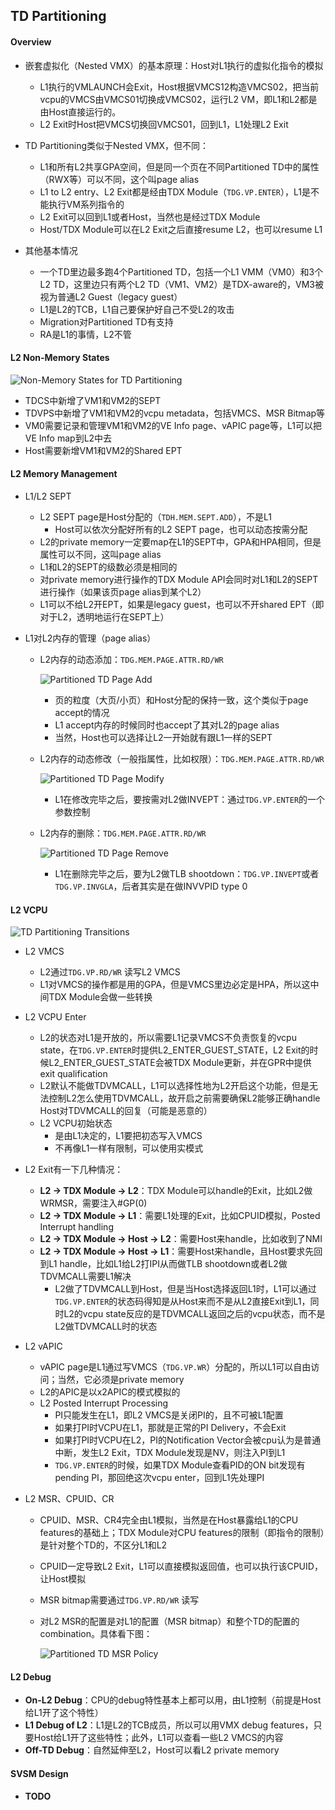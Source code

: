 ## TD Partitioning

#### Overview

- 嵌套虚拟化（Nested VMX）的基本原理：Host对L1执行的虚拟化指令的模拟

  - L1执行的VMLAUNCH会Exit，Host根据VMCS12构造VMCS02，把当前vcpu的VMCS由VMCS01切换成VMCS02，运行L2 VM，即L1和L2都是由Host直接运行的。
  - L2 Exit时Host把VMCS切换回VMCS01，回到L1，L1处理L2 Exit

- TD Partitioning类似于Nested VMX，但不同：

  - L1和所有L2共享GPA空间，但是同一个页在不同Partitioned TD中的属性（RWX等）可以不同，这个叫page alias
  - L1 to L2 entry、L2 Exit都是经由TDX Module（`TDG.VP.ENTER`），L1是不能执行VM系列指令的
  - L2 Exit可以回到L1或者Host，当然也是经过TDX Module
  - Host/TDX Module可以在L2 Exit之后直接resume L2，也可以resume L1

- 其他基本情况
  - 一个TD里边最多跑4个Partitioned TD，包括一个L1 VMM（VM0）和3个L2 TD，这里边只有两个L2 TD（VM1、VM2）是TDX-aware的，VM3被视为普通L2 Guest（legacy guest）
  - L1是L2的TCB，L1自己要保护好自己不受L2的攻击
  - Migration对Partitioned TD有支持
  - RA是L1的事情，L2不管

#### L2 Non-Memory States

![Non-Memory States for TD Partitioning](./assets/ptd_cs.png)

- TDCS中新增了VM1和VM2的SEPT
- TDVPS中新增了VM1和VM2的vcpu metadata，包括VMCS、MSR Bitmap等
- VM0需要记录和管理VM1和VM2的VE Info  page、vAPIC page等，L1可以把VE Info map到L2中去
- Host需要新增VM1和VM2的Shared EPT

#### L2 Memory Management

- L1/L2 SEPT

  - L2 SEPT page是Host分配的（`TDH.MEM.SEPT.ADD`），不是L1
    - Host可以依次分配好所有的L2 SEPT page，也可以动态按需分配
  - L2的private memory一定要map在L1的SEPT中，GPA和HPA相同，但是属性可以不同，这叫page alias
  - L1和L2的SEPT的级数必须是相同的
  - 对private memory进行操作的TDX Module API会同时对L1和L2的SEPT进行操作（如果该页page alias到某个L2）
  - L1可以不给L2开EPT，如果是legacy guest，也可以不开shared EPT（即对于L2，透明地运行在SEPT上）

- L1对L2内存的管理（page alias）

  - L2内存的动态添加：`TDG.MEM.PAGE.ATTR.RD/WR`

    ![Partitioned TD Page Add](./assets/ptd_page_add.png)

    - 页的粒度（大页/小页）和Host分配的保持一致，这个类似于page accept的情况
    - L1 accept内存的时候同时也accept了其对L2的page alias
    - 当然，Host也可以选择让L2一开始就有跟L1一样的SEPT

  - L2内存的动态修改（一般指属性，比如权限）：`TDG.MEM.PAGE.ATTR.RD/WR`

    ![Partitioned TD Page Modify](./assets/ptd_page_modify.png)

    - L1在修改完毕之后，要按需对L2做INVEPT：通过`TDG.VP.ENTER`的一个参数控制

  - L2内存的删除：`TDG.MEM.PAGE.ATTR.RD/WR`

    ![Partitioned TD Page Remove](./assets/ptd_page_remove.png)

    - L1在删除完毕之后，要为L2做TLB shootdown：`TDG.VP.INVEPT`或者`TDG.VP.INVGLA`，后者其实是在做INVVPID type 0

#### L2 VCPU

![TD Partitioning Transitions](./assets/ptd_vcpu.png)

- L2 VMCS

  - L2通过`TDG.VP.RD/WR` 读写L2 VMCS
  - L1对VMCS的操作都是用的GPA，但是VMCS里边必定是HPA，所以这中间TDX Module会做一些转换

- L2 VCPU Enter

  - L2的状态对L1是开放的，所以需要L1记录VMCS不负责恢复的vcpu state，在`TDG.VP.ENTER`时提供L2_ENTER_GUEST_STATE，L2 Exit的时候L2_ENTER_GUEST_STATE会被TDX Module更新，并在GPR中提供exit qualification
  - L2默认不能做TDVMCALL，L1可以选择性地为L2开启这个功能，但是无法控制L2怎么使用TDVMCALL，故开启之前需要确保L2能够正确handle Host对TDVMCALL的回复（可能是恶意的）
  - L2 VCPU初始状态
    - 是由L1决定的，L1要把初态写入VMCS
    - 不再像L1一样有限制，可以使用实模式

- L2 Exit有一下几种情况：

  - **L2 -> TDX Module -> L2**：TDX Module可以handle的Exit，比如L2做WRMSR，需要注入#GP(0)
  - **L2 -> TDX Module -> L1**：需要L1处理的Exit，比如CPUID模拟，Posted Interrupt handling
  - **L2 -> TDX Module -> Host -> L2**：需要Host来handle，比如收到了NMI
  - **L2 -> TDX Module -> Host -> L1**：需要Host来handle，且Host要求先回到L1 handle，比如L1给L2打IPI从而做TLB shootdown或者L2做TDVMCALL需要L1解决
    - L2做了TDVMCALL到Host，但是当Host选择返回L1时，L1可以通过`TDG.VP.ENTER`的状态码得知是从Host来而不是从L2直接Exit到L1，同时L2的vcpu state反应的是TDVMCALL返回之后的vcpu状态，而不是L2做TDVMCALL时的状态

- L2 vAPIC

  - vAPIC page是L1通过写VMCS（`TDG.VP.WR`）分配的，所以L1可以自由访问；当然，它必须是private memory
  - L2的APIC是以x2APIC的模式模拟的
  - L2 Posted Interrupt Processing
    - PI只能发生在L1，即L2 VMCS是关闭PI的，且不可被L1配置
    - 如果打PI时VCPU在L1，那就是正常的PI Delivery，不会Exit
    - 如果打PI时VCPU在L2，PI的Notification Vector会被cpu认为是普通中断，发生L2 Exit，TDX Module发现是NV，则注入PI到L1
    - `TDG.VP.ENTER`的时候，如果TDX Module查看PID的ON bit发现有pending PI，那回绝这次vcpu enter，回到L1先处理PI

- L2 MSR、CPUID、CR

  - CPUID、MSR、CR4完全由L1模拟，当然是在Host暴露给L1的CPU features的基础上；TDX Module对CPU features的限制（即指令的限制）是针对整个TD的，不区分L1和L2

  - CPUID一定导致L2 Exit，L1可以直接模拟返回值，也可以执行该CPUID，让Host模拟

  - MSR bitmap需要通过`TDG.VP.RD/WR` 读写

  - 对L2 MSR的配置是对L1的配置（MSR bitmap）和整个TD的配置的combination。具体看下图：

    ![Partitioned TD MSR Policy](./assets/ptd_msr.png)


#### L2 Debug

- **On-L2 Debug**：CPU的debug特性基本上都可以用，由L1控制（前提是Host给L1开了这个特性）
- **L1 Debug of L2**：L1是L2的TCB成员，所以可以用VMX debug features，只要Host给L1开了这些特性；此外，L1可以查看一些L2 VMCS的内容
- **Off-TD Debug**：自然延伸至L2，Host可以看L2 private memory

#### SVSM Design

- **TODO**